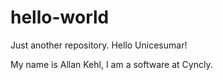 # hello-world
Just another repository.
Hello Unicesumar!

My name is Allan Kehl, I am a software at Cyncly.

